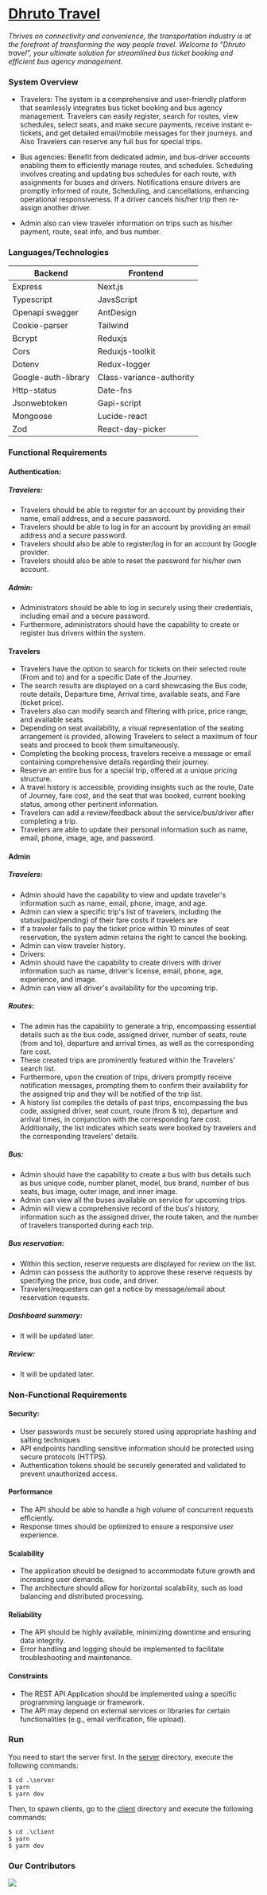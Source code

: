 # [Dhruto Travel](https://dhruto-travel-psi.vercel.app/)

_Thrives on connectivity and convenience, the transportation industry is at the forefront of transforming the way people travel. Welcome to “Dhruto travel”, your ultimate solution for streamlined bus ticket booking and efficient bus agency management._

### System Overview

- Travelers: The system is a comprehensive and user-friendly platform that seamlessly integrates bus ticket booking and bus agency management. Travelers can easily register, search for routes, view schedules, select seats, and make secure payments, receive instant e-tickets, and get detailed email/mobile messages for their journeys. and Also Travelers can reserve any full bus for special trips.

- Bus agencies: Benefit from dedicated admin, and bus-driver accounts enabling them to efficiently manage routes, and schedules. Scheduling involves creating and updating bus schedules for each route, with assignments for buses and drivers. Notifications ensure drivers are promptly informed of route, Scheduling, and cancellations, enhancing operational responsiveness. If a driver cancels his/her trip then re-assign another driver.

- Admin also can view traveler information on trips such as his/her payment, route, seat info, and bus number.



### Languages/Technologies

| Backend                             | Frontend                     |
| ----------------------------------- | ---------------------------- |
| Express                             | Next.js                      |
| Typescript                          | JavsScript                   |
| Openapi swagger                     | AntDesign                    |
| Cookie-parser                       | Tailwind                     |
| Bcrypt                              | Reduxjs                      |
| Cors                                | Reduxjs-toolkit              |
| Dotenv                              | Redux-logger                 |
| Google-auth-library                 | Class-variance-authority     |
| Http-status                         | Date-fns                     |
| Jsonwebtoken                        | Gapi-script                  |
| Mongoose                            | Lucide-react                 |
| Zod                                 | React-day-picker             |


### Functional Requirements

#### Authentication:

##### Travelers:

- Travelers should be able to register for an account by providing their name, email address, and a secure password.
- Travelers should be able to log in for an account by providing an email address and a secure password.
- Travelers should also be able to register/log in for an account by Google provider.
- Travelers should also be able to reset the password for his/her own account.

##### Admin:

- Administrators should be able to log in securely using their credentials, including email and a secure password.
- Furthermore, administrators should have the capability to create or register bus drivers within the system.


#### Travelers

- Travelers have the option to search for tickets on their selected route (From and to) and for a specific Date of the Journey.
- The search results are displayed on a card showcasing the Bus code, route details, Departure time, Arrival time, available seats, and Fare (ticket price).
- Travelers also can modify search and filtering with price, price range, and available seats.
- Depending on seat availability, a visual representation of the seating arrangement is provided, allowing Travelers to select a maximum of four seats and proceed to book them simultaneously.
- Completing the booking process, travelers receive a message or email containing comprehensive details regarding their journey.
- Reserve an entire bus for a special trip, offered at a unique pricing structure.
- A travel history is accessible, providing insights such as the route, Date of Journey, fare cost, and the seat that was booked, current booking status, among other pertinent information.
- Travelers can add a review/feedback about the service/bus/driver after completing a trip.
- Travelers are able to update their personal information such as name, email, phone, image, age, and password.


#### Admin

##### Travelers:

- Admin should have the capability to view and update traveler's information such as name, email, phone, image, and age.
- Admin can view a specific trip's list of travelers, including the status(paid/pending) of their fare costs if travelers are
- If a traveler fails to pay the ticket price within 10 minutes of seat reservation, the system admin retains the right to cancel the booking.
- Admin can view traveler history.
- Drivers:
- Admin should have the capability to create drivers with driver information such as name, driver's license, email, phone, age, experience, and image.
- Admin can view all driver's availability for the upcoming trip.

##### Routes:

- The admin has the capability to generate a trip, encompassing essential details such as the bus code, assigned driver, number of seats, route (from and to), departure and arrival times, as well as the corresponding fare cost.
- These created trips are prominently featured within the Travelers' search list.
- Furthermore, upon the creation of trips, drivers promptly receive notification messages, prompting them to confirm their availability for the assigned trip and they will be notified of the trip list.
- A history list compiles the details of past trips, encompassing the bus code, assigned driver, seat count, route (from & to), departure and arrival times, in conjunction with the corresponding fare cost. Additionally, the list indicates which seats were booked by travelers and the corresponding travelers' details.

##### Bus:

- Admin should have the capability to create a bus with bus details such as bus unique code, number planet, model, bus brand, number of bus seats, bus image, outer image, and inner image.
- Admin can view all the buses available on service for upcoming trips.
- Admin will view a comprehensive record of the bus's history, information such as the assigned driver, the route taken, and the number of travelers transported during each trip.

##### Bus reservation:

- Within this section, reserve requests are displayed for review on the list.
- Admin can possess the authority to approve these reserve requests by specifying the price, bus code, and driver.
- Travelers/requesters can get a notice by message/email about reservation requests.

##### Dashboard summary:

- It will be updated later.

##### Review:

- It will be updated later.

### Non-Functional Requirements

#### Security:

- User passwords must be securely stored using appropriate hashing and salting techniques
- API endpoints handling sensitive information should be protected using secure protocols (HTTPS).
- Authentication tokens should be securely generated and validated to prevent unauthorized access.

#### Performance

- The API should be able to handle a high volume of concurrent requests efficiently.
- Response times should be optimized to ensure a responsive user experience.

#### Scalability

- The application should be designed to accommodate future growth and increasing user demands.
- The architecture should allow for horizontal scalability, such as load balancing and distributed processing.

#### Reliability

- The API should be highly available, minimizing downtime and ensuring data integrity.
- Error handling and logging should be implemented to facilitate troubleshooting and maintenance.

#### Constraints

- The REST API Application should be implemented using a specific programming language or framework.
- The API may depend on external services or libraries for certain functionalities (e.g., email verification, file upload).

### Run

You need to start the server first. In the [server](./backend/) directory, execute the following commands:

```
$ cd .\server
$ yarn
$ yarn dev
```

Then, to spawn clients, go to the [client](./frontend/) directory and execute the following commands:

```
$ cd .\client
$ yarn
$ yarn dev
```


### Our Contributors
<a href="https://github.com/devofthought/travel-and-bus-management/graphs/contributors">
<img src="https://contrib.rocks/image?repo=devofthought/travel-and-bus-management" />
</a>
